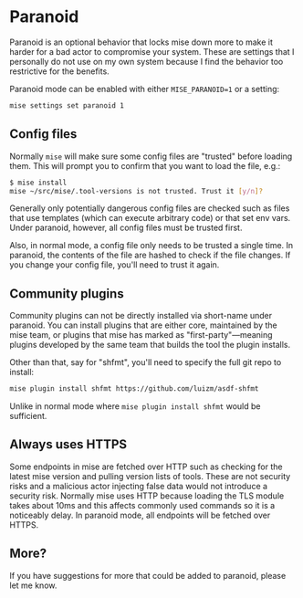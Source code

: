 # Paranoid

Paranoid is an optional behavior that locks mise down more to make it harder
for a bad actor to compromise your system. These are settings that I
personally do not use on my own system because I find the behavior too
restrictive for the benefits.

Paranoid mode can be enabled with either `MISE_PARANOID=1` or a setting:

```sh
mise settings set paranoid 1
```

## Config files

Normally `mise` will make sure some config files are "trusted" before loading
them. This will prompt you to confirm that you want to load the file, e.g.:

```sh
$ mise install
mise ~/src/mise/.tool-versions is not trusted. Trust it [y/n]?
```

Generally only potentially dangerous config files are checked such as files
that use templates (which can execute arbitrary code) or that set env vars.
Under paranoid, however, all config files must be trusted first.

Also, in normal mode, a config file only needs to be trusted a single time.
In paranoid, the contents of the file are hashed to check if the file changes.
If you change your config file, you'll need to trust it again.

## Community plugins

Community plugins can not be directly installed via short-name under paranoid.
You can install plugins that are either core, maintained by the mise team,
or plugins that mise has marked as "first-party"—meaning plugins developed by
the same team that builds the tool the plugin installs.

Other than that, say for "shfmt", you'll need to specify the full git repo
to install:

```sh
mise plugin install shfmt https://github.com/luizm/asdf-shfmt
```

Unlike in normal mode where `mise plugin install shfmt` would be sufficient.

## Always uses HTTPS

Some endpoints in mise are fetched over HTTP such as checking for the latest mise
version and pulling version lists of tools. These are not security risks and a
malicious actor injecting false data would not introduce a security risk.
Normally mise uses HTTP because loading the TLS module takes about 10ms and this
affects commonly used commands so it is a noticeably delay.
In paranoid mode, all endpoints will be fetched over HTTPS.

## More?

If you have suggestions for more that could be added to paranoid, please let
me know.
